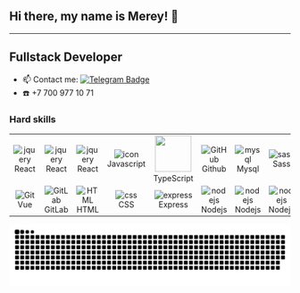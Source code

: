 ## Hi there, my name is Merey! 👋
--------------------

Fullstack Developer
--------------------

- :mailbox: Contact me: [![Telegram Badge](https://img.shields.io/badge/-Telegram-blue?style=flat&logo=Telegram&logoColor=white)](https://t.me/vossaglahz)
- ☎️ +7 700 977 10 71

### Hard skills

<table>
  <tr>
    <td align="center" width="96">
        <img src="https://skillicons.dev/icons?i=react" width="48" height="48" alt="jquery" />
      <br>React
    </td>
        <td align="center" width="96">
        <img src="https://skillicons.dev/icons?i=redux" width="48" height="48" alt="jquery" />
      <br>React
    </td>
            <td align="center" width="96">
        <img src="https://skillicons.dev/icons?i=materialui" width="48" height="48" alt="jquery" />
      <br>React
    </td>
    <td align="center" width="96">
        <img src="https://skillicons.dev/icons?i=js" alt="icon" width="65" height="65" />
      <br>Javascript
    </td>
    <td align="center" width="96">
        <img src="https://skillicons.dev/icons?i=ts" width="65" height="65" />
      <br>TypeScript
    </td>
       <td align="center" width="96">
        <img src="https://skillicons.dev/icons?i=github" width="65" height="65" alt="GitHub" />
      <br>Github
    </td>
    <td align="center" width="96">
        <img src="https://skillicons.dev/icons?i=mysql" width="48" height="48" alt="mysql" />
      <br>Mysql
    </td>
    <td align="center" width="96">
        <img src="https://skillicons.dev/icons?i=sass" width="48" height="48" alt="sass" />
      <br>Sass
    </td>
  </tr>
  <tr>
    <td align="center" width="96">
        <img src="https://skillicons.dev/icons?i=vue" width="48" height="48" alt="Git" />
      <br>Vue
    </td>
    <td align="center"  width="96">
        <img src="https://skillicons.dev/icons?i=gitlab" width="48" height="48" alt="GitLab" />
      <br>GitLab
    </td>
    <td align="center"  width="96">
        <img src="https://skillicons.dev/icons?i=html" width="48" height="48" alt="HTML" />
      <br>HTML
    </td>
    <td align="center" width="96">
        <img src="https://skillicons.dev/icons?i=css" width="48" height="48" alt="css" />
      <br>CSS
    </td>
    <td align="center" width="96">
        <img src="https://skillicons.dev/icons?i=express" width="48" height="48" alt="express" />
      <br>Express
    </td>
    <td align="center" width="96">
        <img src="https://skillicons.dev/icons?i=nodejs" width="48" height="48" alt="nodejs" />
      <br>Nodejs
    </td>
        <td align="center" width="96">
        <img src="https://skillicons.dev/icons?i=figma" width="48" height="48" alt="nodejs" />
      <br>Nodejs
    </td>
            <td align="center" width="96">
        <img src="https://skillicons.dev/icons?i=firebase" width="48" height="48" alt="nodejs" />
      <br>Nodejs
    </td>
                <td align="center" width="96">
        <img src="https://skillicons.dev/icons?i=git" width="48" height="48" alt="nodejs" />
      <br>Nodejs
    </td>
                    <td align="center" width="96">
        <img src="https://skillicons.dev/icons?i=jest" width="48" height="48" alt="nodejs" />
      <br>Nodejs
    </td>
                        <td align="center" width="96">
        <img src="https://skillicons.dev/icons?i=postgres" width="48" height="48" alt="nodejs" />
      <br>Nodejs
    </td>
                            <td align="center" width="96">
        <img src="https://skillicons.dev/icons?i=postman" width="48" height="48" alt="nodejs" />
      <br>Nodejs
    </td>
    
    
    
  </tr>
</table>


<picture>
  <source media="(prefers-color-scheme: dark)" srcset="https://raw.githubusercontent.com/platane/platane/output/github-contribution-grid-snake-dark.svg">
  <source media="(prefers-color-scheme: light)" srcset="https://raw.githubusercontent.com/platane/platane/output/github-contribution-grid-snake.svg">
  <img alt="github contribution grid snake animation" src="https://raw.githubusercontent.com/platane/platane/output/github-contribution-grid-snake.svg">
</picture>
